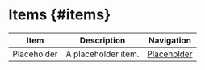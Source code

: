 # Items {#items}

| Item        | Description         | Navigation                 |
|-------------|---------------------|----------------------------|
| Placeholder | A placeholder item. | [Placeholder](placeholder) |